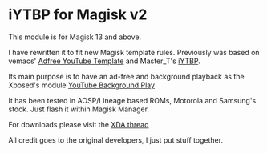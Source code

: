 # iYTBP for Magisk v2

This module is for Magisk 13 and above.

I have rewritten it to fit new Magisk template rules. Previously was based on vemacs' [Adfree YouTube Template](https://forum.xda-developers.com/apps/magisk/module-adfree-youtube-template-t3532753) and Master_T's [iYTBP](https://forum.xda-developers.com/android/apps-games/app-iytbp-injected-youtube-background-t3560900).

Its main purpose is to have an ad-free and background playback as the Xposed's module [YouTube Background Play](http://repo.xposed.info/module/com.pyler.youtubebackgroundplayback)

It has been tested in AOSP/Lineage based ROMs, Motorola and Samsung's stock. Just flash it within Magisk Manager.

For downloads please visit the [XDA thread](https://forum.xda-developers.com/apps/magisk/module-iytbp-magisk-t3619705)

All credit goes to the original developers, I just put stuff together.
